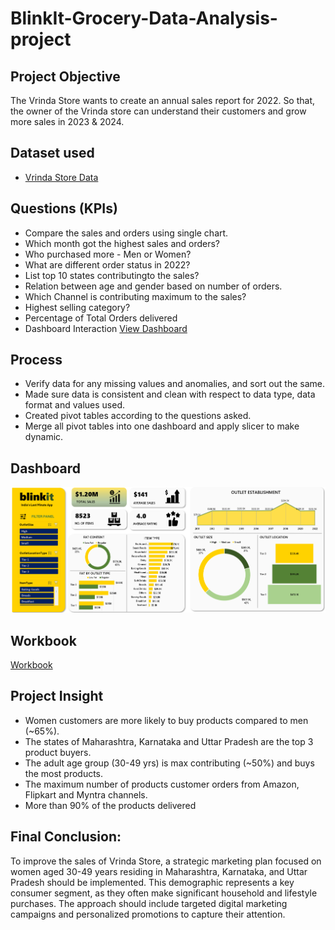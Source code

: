 # BlinkIt-Grocery-Data-Analysis-project
## **Project Objective**

The Vrinda Store wants to create an annual sales report for 2022. So that, the owner of the Vrinda store can understand their customers and grow more sales in 2023 & 2024.

## **Dataset used**
- <a href="https://github.com/AdityaSachan/BlinkIt-Grocery-Data-Analysis-project/blob/main/RawData.xlsx">Vrinda Store Data</a>
## **Questions (KPIs)**

- Compare the sales and orders using single chart.
- Which month got the highest sales and orders?
- Who purchased more - Men or Women?
- What are different order status in 2022?
- List top 10 states contributingto the sales?
- Relation between age and gender based on number of orders.
- Which Channel is contributing maximum to the sales?
- Highest selling category?
- Percentage of Total Orders delivered
- Dashboard Interaction <a href="[https://github.com/ritikbh193/Data-Analytics-with-Excel/blob/main/Dashboard_Image.png](https://github.com/AdityaSachan/BlinkIt-Grocery-Data-Analysis-project/blob/main/Dashboard_Image.png)">View Dashboard</a>



## **Process**

- Verify data for any missing values and anomalies, and sort out the same.
- Made sure data is consistent and clean with respect to data type, data format and values used.
- Created pivot tables according to the questions asked.
- Merge all pivot tables into one dashboard and apply slicer to make dynamic.



## **Dashboard**

![Dashboard_Image.png](https://github.com/AdityaSachan/BlinkIt-Grocery-Data-Analysis-project/blob/main/Dashboard_Image.png)

## **Workbook**

[Workbook](https://github.com/AdityaSachan/BlinkIt-Grocery-Data-Analysis-project/blob/main/BlinkIT%20Grocery%20Data%20Analysis%20Project.xlsx)

## **Project Insight**

- Women customers are more likely to buy products compared to men (~65%).
- The states of Maharashtra, Karnataka and Uttar Pradesh are the top 3 product buyers.
- The adult age group (30-49 yrs) is max contributing (~50%) and buys the most products.
- The maximum number of products customer orders from Amazon, Flipkart and Myntra channels.
- More than 90% of the products delivered



## **Final Conclusion:**

To improve the sales of Vrinda Store, a strategic marketing plan focused on women aged 30-49 years residing in Maharashtra, Karnataka, and Uttar Pradesh should be implemented. This demographic represents a key consumer segment, as they often make significant household and lifestyle purchases. The approach should include targeted digital marketing campaigns and personalized promotions to capture their attention.
